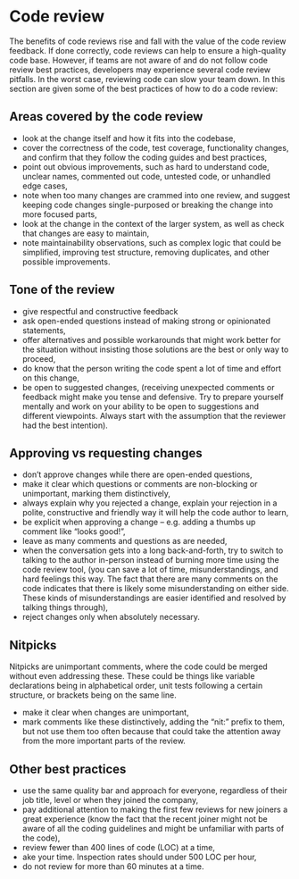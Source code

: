 # Code review

The benefits of code reviews rise and fall with the value of the code review feedback. If done correctly, code reviews can help to ensure a high-quality code base. However, if teams are not aware of and do not follow code review best practices, developers may experience several code review pitfalls. In the worst case, reviewing code can slow your team down.
In this section are given some of the best practices of how to do a code review:

## Areas covered by the code review

* look at the change itself and how it fits into the codebase,
* cover the correctness of the code, test coverage, functionality changes, and confirm that they follow the coding guides and best practices,
* point out obvious improvements, such as hard to understand code, unclear names, commented out code, untested code, or unhandled edge cases,
* note when too many changes are crammed into one review, and suggest keeping code changes single-purposed or breaking the change into more focused parts,
* look at the change in the context of the larger system, as well as check that changes are easy to maintain,
* note maintainability observations, such as complex logic that could be simplified, improving test structure, removing duplicates, and other possible improvements.

## Tone of the review

* give respectful and constructive feedback
* ask open-ended questions instead of making strong or opinionated statements,
* offer alternatives and possible workarounds that might work better for the situation without insisting those solutions are the best or only way to proceed,
* do know that the person writing the code spent a lot of time and effort on this change,
* be open to suggested changes, (receiving unexpected comments or feedback might make you tense and defensive. Try to prepare yourself mentally and work on your ability to be open to suggestions and different viewpoints. Always start with the assumption that the reviewer had the best intention).

## Approving vs requesting changes

* don’t approve changes while there are open-ended questions,
* make it clear which questions or comments are non-blocking or unimportant, marking them distinctively,
* always explain why you rejected a change, explain your rejection in a polite, constructive and friendly way it will help the code author to learn,
* be explicit when approving a change – e.g. adding a thumbs up comment like “looks good!”,
* leave as many comments and questions as are needed,
* when the conversation gets into a long back-and-forth, try to switch to talking to the author in-person instead of  burning more time using the code review tool, (you can save a lot of time, misunderstandings, and hard feelings this way. The fact that there are many comments on the code indicates that there is likely some misunderstanding on either side. These kinds of misunderstandings are easier identified and resolved by talking things through),
* reject changes only when absolutely necessary.

## Nitpicks

Nitpicks are unimportant comments, where the code could be merged without even addressing these. These could be things like variable declarations being in alphabetical order, unit tests following a certain structure, or brackets being on the same line.

* make it clear when changes are unimportant,
* mark comments like these distinctively, adding the “nit:” prefix to them, but not use them too often because that could take the attention away from the more important parts of the review.

## Other best practices

* use the same quality bar and approach for everyone, regardless of their job title, level or when they joined the company,
* pay additional attention to making the first few reviews for new joiners a great experience (know the fact that the recent joiner might not be aware of all the coding guidelines and might be unfamiliar with parts of the code),
* review fewer than 400 lines of code (LOC) at a time,
* ake your time. Inspection rates should under 500 LOC per hour,
* do not review for more than 60 minutes at a time.
